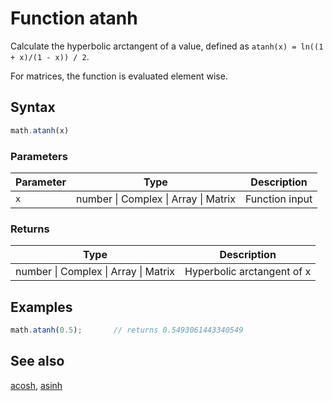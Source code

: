 # Function atanh

Calculate the hyperbolic arctangent of a value,
defined as `atanh(x) = ln((1 + x)/(1 - x)) / 2`.

For matrices, the function is evaluated element wise.


## Syntax

```js
math.atanh(x)
```

### Parameters

Parameter | Type | Description
--------- | ---- | -----------
`x` | number &#124; Complex &#124; Array &#124; Matrix | Function input

### Returns

Type | Description
---- | -----------
number &#124; Complex &#124; Array &#124; Matrix | Hyperbolic arctangent of x


## Examples

```js
math.atanh(0.5);       // returns 0.5493061443340549
```


## See also

[acosh](acosh.md),
[asinh](asinh.md)


<!-- Note: This file is automatically generated from source code comments. Changes made in this file will be overridden. -->
